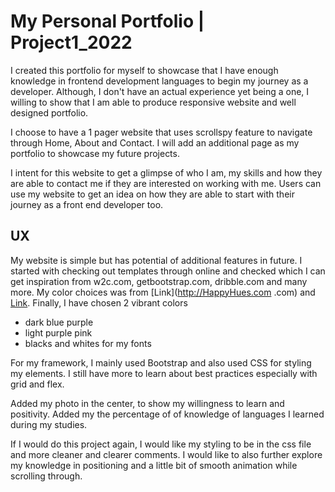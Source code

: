 # My Personal Portfolio | Project1_2022

I created this portfolio for myself to showcase that I have enough knowledge in frontend development languages to begin my journey as a developer.
Although, I don't have an actual experience yet being a one, I willing to show that I am able to produce responsive website and well designed portfolio.

I choose to have a 1 pager website that uses scrollspy feature to navigate through Home, About and Contact. I will add an additional page as my portfolio to showcase my future projects.

I intent for this website to get a glimpse of who I am, my skills and how they are able to contact me if they are interested on working with me.
Users can use my website to get an idea on how they are able to start with their journey as a front end developer too.

## UX

My website is simple but has potential of additional features in future. I started with checking out templates through online and checked which I can get inspiration from w2c.com, getbootstrap.com, dribble.com and many more.
My color choices was from [Link](http://HappyHues.com .com)	and [Link](http://coolors.com). Finally, I have chosen 2 vibrant colors

* dark blue purple
* light purple pink
* blacks and whites for my fonts

For my framework, I mainly used Bootstrap and also used CSS for styling my elements. 
I still have more to learn about best practices especially with grid and flex. 

Added my photo in the center, to show my willingness to learn and positivity.
Added my the percentage of of knowledge of languages I learned during my studies.

If I would do this project again, I would like my styling to be in the css file and more cleaner and clearer comments.
I would like to also further explore my knowledge in positioning and a little bit of smooth animation while scrolling through.











